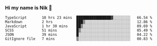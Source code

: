 ### Hi my name is Nik 👋

<!--
**NikDoe/NikDoe** is a ✨ _special_ ✨ repository because its `README.md` (this file) appears on your GitHub profile.

Here are some ideas to get you started:

- 🔭 I’m currently working on ...
- 🌱 I’m currently learning ...
- 👯 I’m looking to collaborate on ...
- 🤔 I’m looking for help with ...
- 💬 Ask me about ...
- 📫 How to reach me: ...
- 😄 Pronouns: ...
- ⚡ Fun fact: ...
-->

<!--START_SECTION:waka-->

```text
TypeScript       10 hrs 23 mins  ████████████████▓░░░░░░░░   66.54 %
Markdown         2 hrs           ███▒░░░░░░░░░░░░░░░░░░░░░   12.86 %
JavaScript       1 hr 30 mins    ██▒░░░░░░░░░░░░░░░░░░░░░░   09.69 %
SCSS             51 mins         █▒░░░░░░░░░░░░░░░░░░░░░░░   05.49 %
JSON             39 mins         █░░░░░░░░░░░░░░░░░░░░░░░░   04.22 %
GitIgnore file   7 mins          ▒░░░░░░░░░░░░░░░░░░░░░░░░   00.83 %
```

<!--END_SECTION:waka-->
